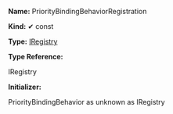 **Name:** PriorityBindingBehaviorRegistration

**Kind:** ✔ const

**Type:** [IRegistry](https://gitbook-18.gitbook.io/au//kernel/di/interfaces/iregistry)

**Type Reference:**

IRegistry

**Initializer:**

PriorityBindingBehavior as unknown as IRegistry

